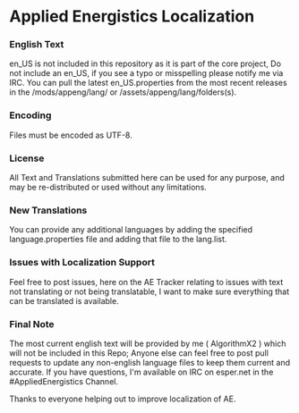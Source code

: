Applied Energistics Localization
==================================================

### English Text

en_US is not included in this repository as it is part of the core project, Do not include an en_US, if you see a typo or misspelling please notify me via IRC. You can pull the latest en_US.properties from the most recent releases in the /mods/appeng/lang/ or /assets/appeng/lang/folders(s).

### Encoding

Files must be encoded as UTF-8.

### License

All Text and Translations submitted here can be used for any purpose, and may be re-distributed or used without any limitations.

### New Translations

You can provide any additional languages by adding the specified language.properties file and adding that file to the lang.list.

### Issues with Localization Support

Feel free to post issues, here on the AE Tracker relating to issues with text not translating or not being translatable, I want to make sure everything that can be translated is available.

### Final Note

The most current english text will be provided by me ( AlgorithmX2 ) which will not be included in this Repo; Anyone else can feel free to post pull requests to update any non-english language files to keep them current and accurate. If you have questions, I'm available on IRC on esper.net in the #AppliedEnergistics Channel.

Thanks to everyone helping out to improve localization of AE.
